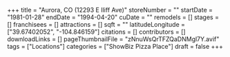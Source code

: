 +++
title = "Aurora, CO (12293 E Iliff Ave)"
storeNumber = ""
startDate = "1981-01-28"
endDate = "1994-04-20"
cuDate = ""
remodels = []
stages = []
franchisees = []
attractions = []
sqft = ""
latitudeLongitude = ["39.67402052", "-104.846159"]
citations = []
contributors = []
downloadLinks = []
pageThumbnailFile = "zNnuWsQrTFZQaDNMgl7Y.avif"
tags = ["Locations"]
categories = ["ShowBiz Pizza Place"]
draft = false
+++
